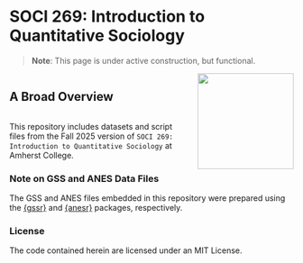 # SOCI 269: Introduction to Quantitative Sociology

> **Note**: This page is under active construction, but functional.

<h2 style="display: inline-block;">A Broad Overview</h2>
<a href="https://soci-269.netlify.app/" target="_blank">
    <img src="https://upload.wikimedia.org/wikipedia/en/thumb/6/65/Amherst_College_Seal.svg/1920px-Amherst_College_Seal.svg.png" align="right" width="170" style="margin-left: 20px;">
</a>

This repository includes datasets and script files from the Fall 2025 version of `SOCI 269: Introduction to Quantitative Sociology` at Amherst College.

### Note on GSS and ANES Data Files

The GSS and ANES files embedded in this repository were prepared using the <a href="https://kjhealy.github.io/gssr/" target="_blank">{gssr}</a> and <a href="https://github.com/jamesmartherus/anesr" target="_blank">{anesr}</a> packages, respectively.

### License

The code contained herein are licensed under an MIT License.